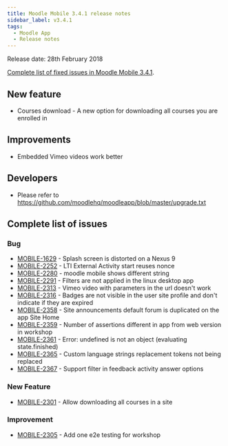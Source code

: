 ```yaml
---
title: Moodle Mobile 3.4.1 release notes
sidebar_label: v3.4.1
tags:
  - Moodle App
  - Release notes
---
```


Release date: 28th February 2018

[Complete list of fixed issues in Moodle Mobile 3.4.1](https://tracker.moodle.org/jira/secure/ReleaseNote.jspa?projectId=10070&version=15958).

## New feature

- Courses download - A new option for downloading all courses you are enrolled in

## Improvements

- Embedded Vimeo videos work better

## Developers

- Please refer to <https://github.com/moodlehq/moodleapp/blob/master/upgrade.txt>

## Complete list of issues

### Bug

- [MOBILE-1629](https://tracker.moodle.org/browse/MOBILE-1629) - Splash screen is distorted on a Nexus 9
- [MOBILE-2252](https://tracker.moodle.org/browse/MOBILE-2252) - LTI External Activity start reuses nonce
- [MOBILE-2280](https://tracker.moodle.org/browse/MOBILE-2280) - moodle mobile shows different string
- [MOBILE-2291](https://tracker.moodle.org/browse/MOBILE-2291) - Filters are not applied in the linux desktop app
- [MOBILE-2313](https://tracker.moodle.org/browse/MOBILE-2313) - Vimeo video with parameters in the url doesn't work
- [MOBILE-2316](https://tracker.moodle.org/browse/MOBILE-2316) - Badges are not visible in the user site profile and don't indicate if they are expired
- [MOBILE-2358](https://tracker.moodle.org/browse/MOBILE-2358) - Site announcements default forum is duplicated on the app Site Home
- [MOBILE-2359](https://tracker.moodle.org/browse/MOBILE-2359) - Number of assertions different in app from web version in workshop
- [MOBILE-2361](https://tracker.moodle.org/browse/MOBILE-2361) - Error: undefined is not an object (evaluating state.finished)
- [MOBILE-2365](https://tracker.moodle.org/browse/MOBILE-2365) - Custom language strings replacement tokens not being replaced
- [MOBILE-2367](https://tracker.moodle.org/browse/MOBILE-2367) - Support filter in feedback activity answer options

### New Feature

- [MOBILE-2301](https://tracker.moodle.org/browse/MOBILE-2301) - Allow downloading all courses in a site

### Improvement

- [MOBILE-2305](https://tracker.moodle.org/browse/MOBILE-2305) - Add one e2e testing for workshop
